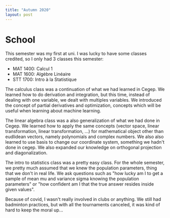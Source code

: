 ```yaml
---
title: "Autumn 2020"
layout: post 
---
```


# School

This semester was my first at uni. I was lucky to have some classes credited, 
so I only had 3 classes this semester:

- MAT 1400: Calcul 1
- MAT 1600: Algèbre Linéaire
- STT 1700: Intro à la Statistique

The calculus class was a continuation of what 
we had learned in Cegep. We learned how to do derivation and integration, but 
this time, instead of dealing with one variable, we dealt with multiples variables.
We introduced the concept of partial derivatives and optimization, concepts which 
will be useful when learning about machine learning.

The linear algebra class was a also generalization of what we had done in Cegep.
We learned how to apply the same concepts (vector space, linear transformation, 
linear transformation, ...)
for mathematical object other than eudlidean vectors, namely polynomials and 
complex numbers. We also also learned to use basis to change our coordinate 
system, something we hadn't done in cegep. We also expanded our knowledge on 
orthogonal projection and diagonalization.

The intro to statistics class was a pretty easy class. For the 
whole semester, we pretty much assumed that we knew the population parameters, 
thing that we don't in real life. We ask questions such as 
"how lucky am I to get a sample of mean mu and variance sigma knowing the 
population parameters" or "how confident am I that the true answer resides 
inside given values".

Because of covid, I wasn't really involved in clubs or anything. We still had 
badminton practices, but with all the tournaments canceled, it was kind of 
hard to keep the moral up...

